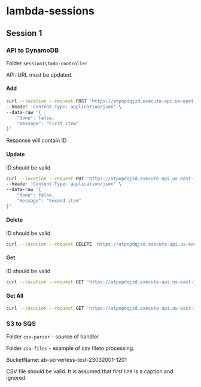 # lambda-sessions

## Session 1

### API to DynamoDB
Folder `session1\todo-controller` 

API:
URL must be updated.
#### Add
```bash
curl --location --request POST 'https://atpopdqjzd.execute-api.us-east-1.amazonaws.com/dev/todo' \
--header 'Content-Type: application/json' \
--data-raw '{
    "done": false,
    "message": "First item"
}'
```
Response will contain ID

#### Update
ID should be valid
```bash
curl --location --request PUT 'https://atpopdqjzd.execute-api.us-east-1.amazonaws.com/dev/todo/5de69a20-8b15-11eb-a810-fba5f92b56b3' \
--header 'Content-Type: application/json' \
--data-raw '{
    "done": false,
    "message": "Second item"
}'
```
#### Delete
ID should be valid
```bash
curl --location --request DELETE 'https://atpopdqjzd.execute-api.us-east-1.amazonaws.com/dev/todo/c99d5ec0-8b15-11eb-ae9b-e732c30755c5'
```

#### Get
ID should be valid
```bash
curl --location --request GET 'https://atpopdqjzd.execute-api.us-east-1.amazonaws.com/dev/todo/5de69a20-8b15-11eb-a810-fba5f92b56b3'
```

#### Get All
```bash
curl --location --request GET 'https://atpopdqjzd.execute-api.us-east-1.amazonaws.com/dev/todo'
```

### S3 to SQS
Folder `csv-parser` - source of handler

Folder `csv-files` - example of csv fileto processing.

BucketName: ab-serverless-test-23032001-1201

CSV file should be valid. It is assumed that first line is a caption and ignored.
